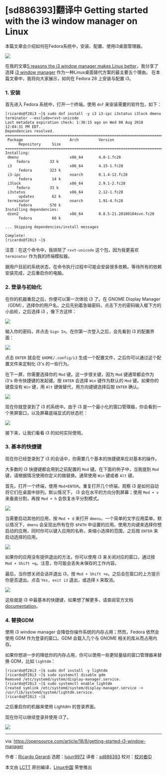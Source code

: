 [sd886393]翻译中
Getting started with the i3 window manager on Linux
======
本篇文章会介绍如何在Fedora系统中，安装、配置、使用i3桌面管理器。

![](https://opensource.com/sites/default/files/styles/image-full-size/public/lead-images/windows-tiling-windows-wall.png?itok=mTH7uVrn)

在我的文章[5 reasons the i3 window manager makes Linux better][1]，我分享了选择 [i3 window manager][2] 作为一种Linux桌面替代方案的最主要五个理由。
在本篇文章中，我将向大家展示，如何在 Fedora 28 上安装与配置 i3。

### 1\. 安装

首先进入 Fedora 系统中，打开一个终端。使用 `dnf` 来安装需要的软件包，如下：
```
[ricardo@f28i3 ~]$ sudo dnf install -y i3 i3-ipc i3status i3lock dmenu terminator --exclude=rxvt-unicode
Last metadata expiration check: 1:36:15 ago on Wed 08 Aug 2018 12:04:31 PM EDT.
Dependencies resolved.
================================================================================================
 Package                     Arch         Version                           Repository     Size
================================================================================================
Installing:
 dmenu                       x86_64       4.8-1.fc28                        fedora         33 k
 i3                          x86_64       4.15-1.fc28                       fedora        323 k
 i3-ipc                      noarch       0.1.4-12.fc28                     fedora         14 k
 i3lock                      x86_64       2.9.1-2.fc28                      fedora         33 k
 i3status                    x86_64       2.12-1.fc28                       updates        62 k
 terminator                  noarch       1.91-4.fc28                       fedora        570 k
Installing dependencies:
 dzen2                       x86_64       0.8.5-21.20100104svn.fc28         fedora         60 k

... Skipping dependencies/install messages

Complete!
[ricardo@f28i3 ~]$
```

注意：在这个命令中，我排除了 `rxvt-unicode` 这个包，因为我更喜欢 `terminator` 作为我的终端模拟器。

据用户目前的系统状态，在命令执行过程中可能会安装很多依赖。等待所有的依赖安装完成，之后重启你的电脑。

### 2. 登录与初始化

在你的机器重启之后，你便可以第一次体验 i3 了。在 GNOME Display Manager （GDM），选择你的用户名，之后先别着急输密码，点击下方的密码输入框下方的小齿轮，之后选择 i3 ，像下方这样：

![](https://opensource.com/sites/default/files/uploads/i3_first_login_small.png)

输入你的密码，并点击 `Sign In`。在你第一次登入之后，会先看到 i3 的配置界面：

![](https://opensource.com/sites/default/files/uploads/i3_first_configuration_small.png)

点击 `ENTER` 就会在 `$HOME/.config/i3` 生成一个配置文件，之后你可以通过这个配置文件来定制化 i3's 的一些行为。

在下一屏，你需要选择你的 `Mod` 键。这一步很关键，因为 `Mod` 键通常都会作为 i3's 命令快捷键的发起键。按 `ENTER` 会选择 `Win` 键作为默认的 `Mod` 键。如果你的键盘没有 `Win` 键，用 `Alt` 键做替代，用方向键键选择后按 `ENTER` 确认。

![](https://opensource.com/sites/default/files/uploads/i3_generate_config_small.png)

现在你就登录到了 i3 的系统中。由于 i3 是一个最小化的窗口管理器，你会看到一个黑屏窗口，以及屏幕底端显式的状态栏：

![](https://opensource.com/sites/default/files/uploads/i3_start_small.png)

接下来，让我们看看 i3 的如何实际使用。

### 3\. 基本的快捷键

现在你已经登录到了 i3 的会话中，你需要几个基本的快捷键来应对基本的操作。

大多数的 i3 快捷键都会用到之前配置的 `Mod` 键。在下面的例子中，当我提到 `Mod` 键，请根据情况使用你定义的做替换。通常使用 `Win` 键或者 `Alt` 键。

首先，打开一个终端，使用 `Mod+ENTER`。重复打开几个终端，观察 i3 是如何自动将它们在桌面中排列。默认情况下， i3 会在水平的方向分割屏幕；使用 `Mod + v` 来垂直分割，再按 `Mod + h` 会恢复水平分割模式。

![](https://opensource.com/sites/default/files/uploads/i3_3terminal_tiled_small.png)

当需要启动其他的应用，按 `Mod + d` 来打开 `dmenu`，一个简单的文字应用菜单。默认情况下，`dmenu` 会呈现出所有在你 `$PATH` 中设置的应用。使用方向键来选择你想启动的应用，同时你可以键入应用的名称，来缩小选择的范围，之后按 `ENTER` 来启动选择的应用。

![](https://opensource.com/sites/default/files/uploads/i3_dmenu.png)

如果你的应用没有提供退出的方法，你可以使用 i3 来关闭对应的窗口，通过按 `Mod + Shift +q`。注意，你可能会丢失未保存的工作内容。

最后，当你想关闭会话并退出 i3，按 `Mod + Shift +e`。之后会在窗口的上方提示你是否退出。点击 `Yes, exit i3` 退出，或选择 `X` 来取消。

![](https://opensource.com/sites/default/files/uploads/i3_exit_small.png)

这些就是 i3 中最基本的快捷键，如果想了解更多，请查阅官方文档 [documentation][3]。

### 4\. 替换GDM

使用 i3 window manager 会降低你操作系统的内存占用；然而，Fedora 依然会使用 GDM 作为登录的窗口。GDM 会载入几个与 GNOME 相关的库从而占用内存。

如果你想进一步的降低你的内存占用，你可以使用一些更轻量级的窗口管理器来替换 GDM，比如 `lightdm`： 
```
[ricardo@f28i3 ~]$ sudo dnf install -y lightdm
[ricardo@f28i3 ~]$ sudo systemctl disable gdm
Removed /etc/systemd/system/display-manager.service.
[ricardo@f28i3 ~]$ sudo systemctl enable lightdm
Created symlink /etc/systemd/system/display-manager.service -> /usr/lib/systemd/system/lightdm.service.
[ricardo@f28i3 ~]$
```

之后重启你的机器来使用 Lightdm 的登录界面。

现在你可以继续登录并使用 i3了。

![](https://opensource.com/sites/default/files/uploads/i3_lightdm_small.png)

--------------------------------------------------------------------------------

via: https://opensource.com/article/18/8/getting-started-i3-window-manager

作者：[Ricardo Gerardi][a]
选题：[lujun9972](https://github.com/lujun9972)
译者：[sd886393](https://github.com/sd886393)
校对：[校对者ID](https://github.com/校对者ID)

本文由 [LCTT](https://github.com/LCTT/TranslateProject) 原创编译，[Linux中国](https://linux.cn/) 荣誉推出

[a]: https://opensource.com/users/rgerardi
[1]: https://opensource.com/article/18/8/i3-tiling-window-manager
[2]: https://i3wm.org
[3]: https://i3wm.org/docs/userguide.html#_default_keybindings
